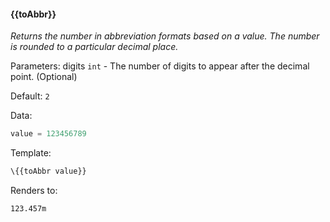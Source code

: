 #### \{{toAbbr}}
_Returns the number in abbreviation formats based on a value. The number is rounded to a particular decimal place._

Parameters: digits `int` - The number of digits to appear after the decimal point. (Optional)

Default: `2`

Data:

```javascript
value = 123456789
```

Template:

```html
\{{toAbbr value}}
```

Renders to:

```
123.457m
```
